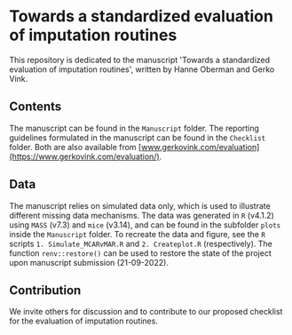 # Towards a standardized evaluation of imputation routines

This repository is dedicated to the manuscript 'Towards a standardized evaluation of imputation routines', written by Hanne Oberman and Gerko Vink.

## Contents

The manuscript can be found in the `Manuscript` folder. The reporting guidelines formulated in the manuscript can be found in the `Checklist` folder. Both are also available from [www.gerkovink.com/evaluation](https://www.gerkovink.com/evaluation/).

## Data

The manuscript relies on simulated data only, which is used to illustrate different missing data mechanisms. The data was generated in `R` (v4.1.2) using `MASS` (v7.3) and `mice` (v3.14), and can be found in the subfolder `plots` inside the `Manuscript` folder. To recreate the data and figure, see the `R` scripts `1. Simulate_MCARvMAR.R` and `2. Createplot.R` (respectively). The function `renv::restore()` can be used to restore the state of the project upon manuscript submission (21-09-2022).

## Contribution

We invite others for discussion and to contribute to our proposed checklist for the evaluation of imputation routines.